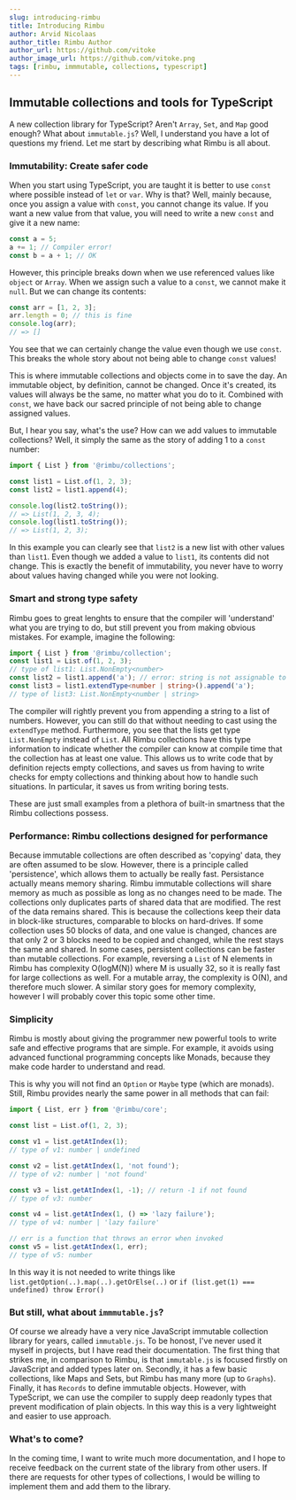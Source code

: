 ```yaml
---
slug: introducing-rimbu
title: Introducing Rimbu
author: Arvid Nicolaas
author_title: Rimbu Author
author_url: https://github.com/vitoke
author_image_url: https://github.com/vitoke.png
tags: [rimbu, immmutable, collections, typescript]
---
```


## Immutable collections and tools for TypeScript

A new collection library for TypeScript? Aren't `Array`, `Set`, and `Map` good enough? What about `immutable.js`? Well, I understand you have a lot of questions
my friend. Let me start by describing what Rimbu is all about.

### Immutability: Create safer code

When you start using TypeScript, you are taught it is better to use `const` where possible instead of `let` or `var`. Why is that? Well, mainly because, once you
assign a value with `const`, you cannot change its value. If you want a new value from that value, you will need to write a new `const` and give it a new name:

```ts
const a = 5;
a += 1; // Compiler error!
const b = a + 1; // OK
```

However, this principle breaks down when we use referenced values like `object` or `Array`. When we assign such a value to a `const`, we cannot make it `null`. But we
can change its contents:

```ts
const arr = [1, 2, 3];
arr.length = 0; // this is fine
console.log(arr);
// => []
```

You see that we can certainly change the value even though we use `const`. This breaks the whole story about not being able to change `const` values!

This is where immutable collections and objects come in to save the day. An immutable object, by definition, cannot be changed. Once it's created, its values
will always be the same, no matter what you do to it. Combined with `const`, we have back our sacred principle of not being able to change assigned values.

But, I hear you say, what's the use? How can we add values to immutable collections? Well, it simply the same as the story of adding 1 to a `const` number:

```ts
import { List } from '@rimbu/collections';

const list1 = List.of(1, 2, 3);
const list2 = list1.append(4);

console.log(list2.toString());
// => List(1, 2, 3, 4);
console.log(list1.toString());
// => List(1, 2, 3);
```

In this example you can clearly see that `list2` is a new list with other values than `list1`. Even though we added a value to `list1`, its contents did
not change. This is exactly the benefit of immutability, you never have to worry about values having changed while you were not looking.

### Smart and strong type safety

Rimbu goes to great lenghts to ensure that the compiler will 'understand' what you are trying to do, but still prevent you from making obvious mistakes.
For example, imagine the following:

```ts
import { List } from '@rimbu/collection';
const list1 = List.of(1, 2, 3);
// type of list1: List.NonEmpty<number>
const list2 = list1.append('a'); // error: string is not assignable to number
const list3 = list1.extendType<number | string>().append('a');
// type of list3: List.NonEmpty<number | string>
```

The compiler will rightly prevent you from appending a string to a list of numbers. However, you can still do that without needing to cast using the `extendType` method.
Furthermore, you see that the lists get type `List.NonEmpty` instead of `List`. All Rimbu collections have this type information to indicate whether the compiler can know at
compile time that the collection has at least one value. This allows us to write code that by definition rejects empty collections, and saves us from having to write
checks for empty collections and thinking about how to handle such situations. In particular, it saves us from writing boring tests.

These are just small examples from a plethora of built-in smartness that the Rimbu collections possess.

### Performance: Rimbu collections designed for performance

Because immutable collections are often described as 'copying' data, they are often assumed to be slow. However, there is a principle called 'persistence', which
allows them to actually be really fast. Persistance actually means memory sharing. Rimbu immutable collections will share memory as much as possible as long as no
changes need to be made. The collections only duplicates parts of shared data that are modified. The rest of the data remains shared. This is because the collections
keep their data in block-like structures, comparable to blocks on hard-drives. If some collection uses 50 blocks of data, and one value is changed, chances are that only 2 or 3 blocks need to be copied and changed, while the rest stays the same and shared. In some cases, persistent collections can be faster than mutable collections. For example, reversing a `List` of N elements in Rimbu has complexity O(logM(N)) where M is usually 32, so it is really fast for large collections as well. For a mutable array, the complexity is O(N), and therefore much slower. A similar story goes for memory complexity, however I will probably cover this topic some other time.

### Simplicity

Rimbu is mostly about giving the programmer new powerful tools to write safe and effective programs that are simple. For example, it avoids using advanced functional
programming concepts like Monads, because they make code harder to understand and read.

This is why you will not find an `Option` or `Maybe` type (which are monads). Still, Rimbu provides nearly the same power in all methods that can fail:

```ts
import { List, err } from '@rimbu/core';

const list = List.of(1, 2, 3);

const v1 = list.getAtIndex(1);
// type of v1: number | undefined

const v2 = list.getAtIndex(1, 'not found');
// type of v2: number | 'not found'

const v3 = list.getAtIndex(1, -1); // return -1 if not found
// type of v3: number

const v4 = list.getAtIndex(1, () => 'lazy failure');
// type of v4: number | 'lazy failure'

// err is a function that throws an error when invoked
const v5 = list.getAtIndex(1, err);
// type of v5: number
```

In this way it is not needed to write things like `list.getOption(..).map(..).getOrElse(..)` or `if (list.get(1) === undefined) throw Error()`

### But still, what about `immmutable.js`?

Of course we already have a very nice JavaScript immutable collection library for years, called `immutable.js`. To be honost, I've never used it myself in projects,
but I have read their documentation. The first thing that strikes me, in comparison to Rimbu, is that `immutable.js` is focused firstly on JavaScript and
added types later on. Secondly, it has a few basic collections, like Maps and Sets, but Rimbu has many more (up to `Graphs`). Finally, it has `Records` to
define immutable objects. However, with TypeScript, we can use the compiler to supply deep readonly types that prevent modification of plain objects. In this way
this is a very lightweight and easier to use approach.

### What's to come?

In the coming time, I want to write much more documentation, and I hope to receive feedback on the current state of the library from other users. If there
are requests for other types of collections, I would be willing to implement them and add them to the library.

